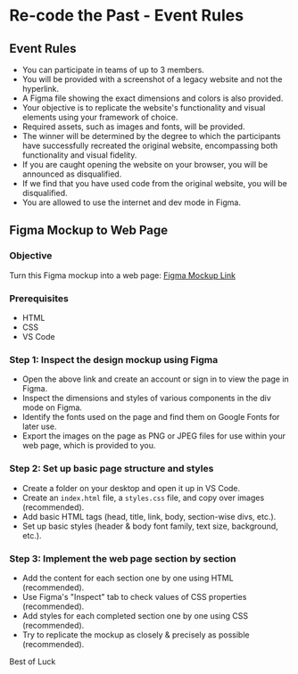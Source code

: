 # Re-code the Past - Event Rules

## Event Rules

- You can participate in teams of up to 3 members.
- You will be provided with a screenshot of a legacy website and not the hyperlink.
- A Figma file showing the exact dimensions and colors is also provided.
- Your objective is to replicate the website's functionality and visual elements using your framework of choice.
- Required assets, such as images and fonts, will be provided.
- The winner will be determined by the degree to which the participants have successfully recreated the original website, encompassing both functionality and visual fidelity.
- If you are caught opening the website on your browser, you will be announced as disqualified.
- If we find that you have used code from the original website, you will be disqualified.
- You are allowed to use the internet and dev mode in Figma.

## Figma Mockup to Web Page

### Objective

Turn this Figma mockup into a web page: [Figma Mockup Link](https://www.figma.com/file/C66TNPatZDL3PYogZ80BvX/Recode-the-Past?type=design&node-id=0%3A1&mode=dev&t=a4xCcsVlcLTqBKM0-1)

### Prerequisites

- HTML
- CSS
- VS Code

### Step 1: Inspect the design mockup using Figma

- Open the above link and create an account or sign in to view the page in Figma.
- Inspect the dimensions and styles of various components in the div mode on Figma.
- Identify the fonts used on the page and find them on Google Fonts for later use.
- Export the images on the page as PNG or JPEG files for use within your web page, which is provided to you.

### Step 2: Set up basic page structure and styles

- Create a folder on your desktop and open it up in VS Code.
- Create an `index.html` file, a `styles.css` file, and copy over images (recommended).
- Add basic HTML tags (head, title, link, body, section-wise divs, etc.).
- Set up basic styles (header & body font family, text size, background, etc.).

### Step 3: Implement the web page section by section

- Add the content for each section one by one using HTML (recommended).
- Use Figma's "Inspect" tab to check values of CSS properties (recommended).
- Add styles for each completed section one by one using CSS (recommended).
- Try to replicate the mockup as closely & precisely as possible (recommended).

Best of Luck
